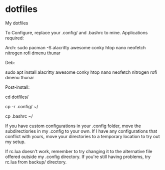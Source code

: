 # dotfiles
My dotfiles

To Configure, replace your .config/ and .bashrc to mine. Applications required: 

Arch:
sudo pacman -S alacritty awesome conky htop nano neofetch nitrogen rofi dmenu thunar

Deb:

sudo apt install alacritty awesome conky htop nano neofetch nitrogen rofi dmenu thunar


Post-install:

cd dotfiles/

cp -r .config/ ~/

cp .bashrc ~/


If you have custom configurations in your .config folder, move the subdirectiories in my .config to your own. If I have any configurations that conflict with yours, move your directories to a temporary location to try out my setup. 

If rc.lua doesn't work, remember to try changing it to the alternative file offered outside my .config directory. If you're still having problems, try rc.lua from backup/ directory.
